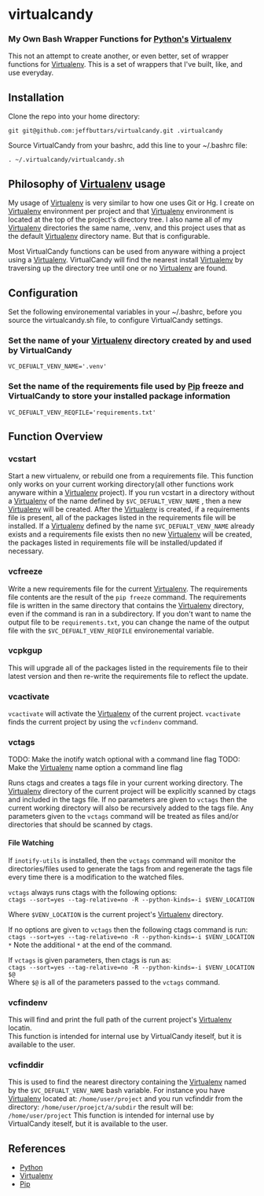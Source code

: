virtualcandy
============

### My Own Bash Wrapper Functions for [Python's](http://www.python.org/) [Virtualenv](http://www.virtualenv.org/en/latest/index.html)  

This not an attempt to create another, or even better, set of wrapper functions
for [Virtualenv](http://www.virtualenv.org/en/latest/index.html). This is a set of wrappers that I've built, like, and use
everyday.

## Installation

Clone the repo into your home directory:

    git git@github.com:jeffbuttars/virtualcandy.git .virtualcandy

Source VirtualCandy from your bashrc, add this line to your ~/.bashrc file:

    . ~/.virtualcandy/virtualcandy.sh


## Philosophy of [Virtualenv](http://www.virtualenv.org/en/latest/index.html) usage

My usage of [Virtualenv](http://www.virtualenv.org/en/latest/index.html) is very similar to how one uses Git or Hg.
I create on [Virtualenv](http://www.virtualenv.org/en/latest/index.html) environment per project and that [Virtualenv](http://www.virtualenv.org/en/latest/index.html) environment
is located at the top of the project's directory tree. I also name 
all of my [Virtualenv](http://www.virtualenv.org/en/latest/index.html) directories the same name, .venv, and this project
uses that as the default [Virtualenv](http://www.virtualenv.org/en/latest/index.html) directory name. But that is configurable.  

Most VirtualCandy functions can be used from anyware withing a project using a
[Virtualenv](http://www.virtualenv.org/en/latest/index.html). VirtualCandy will find the nearest install [Virtualenv](http://www.virtualenv.org/en/latest/index.html) by traversing
up the directory tree until one or no [Virtualenv](http://www.virtualenv.org/en/latest/index.html) are found.

## Configuration

Set the following environemental variables in your ~/.bashrc, before
you source the virtualcandy.sh file, to configure VirtualCandy settings.


### Set the name of your [Virtualenv](http://www.virtualenv.org/en/latest/index.html) directory created by and used by VirtualCandy

    VC_DEFUALT_VENV_NAME='.venv'


### Set the name of the requirements file used by [Pip](http://pypi.python.org/pypi/pip) freeze and VirtualCandy to store your installed package information

    VC_DEFUALT_VENV_REQFILE='requirements.txt'

## Function Overview

### vcstart

Start a new virtualenv, or rebuild one from a requirements file. This
function only works on your current working directory(all other functions work
anyware within a [Virtualenv](http://www.virtualenv.org/en/latest/index.html) project). If you run vcstart in a
directory without a [Virtualenv](http://www.virtualenv.org/en/latest/index.html) of the name defined by `$VC_DEFUALT_VENV_NAME` ,
then a new [Virtualenv](http://www.virtualenv.org/en/latest/index.html) will be created. After the [Virtualenv](http://www.virtualenv.org/en/latest/index.html) is created, if a
requirements file is present, all of the packages listed in the
requirements file will be installed. If a [Virtualenv](http://www.virtualenv.org/en/latest/index.html) defined by the name
`$VC_DEFUALT_VENV_NAME` already exists and a requirements file exists then no
new [Virtualenv](http://www.virtualenv.org/en/latest/index.html) will be created, the packages listed in requirements file will be
installed/updated if necessary.

### vcfreeze

Write a new requirements file for the current [Virtualenv](http://www.virtualenv.org/en/latest/index.html). The
requirements file contents are the result of the `pip freeze` command. The
requirements file is written in the same directory that contains the
[Virtualenv](http://www.virtualenv.org/en/latest/index.html) directory, even if the command is ran in a subdirectory.
If you don't want to name the output file to be `requirements.txt`, you can
change the name of the output file with the `$VC_DEFUALT_VENV_REQFILE`
environemental variable.

### vcpkgup

This will upgrade all of the packages listed in the requirements file to their
latest version and then re-write the requirements file to reflect the update.

### vcactivate

`vcactivate` will activate the [Virtualenv](http://www.virtualenv.org/en/latest/index.html) of the current project. `vcactivate` finds
the current project by using the `vcfindenv` command.

### vctags

TODO: Make the inotify watch optional with a command line flag
TODO: Make the [Virtualenv](http://www.virtualenv.org/en/latest/index.html) name option a command line flag 

Runs ctags and creates a tags file in your current working directory. The
[Virtualenv](http://www.virtualenv.org/en/latest/index.html) directory of the current project will be explicitly scanned by ctags
and included in the tags file. If no parameters are given to `vctags` then the
current working directory will also be recursively added to the tags file. Any
parameters given to the `vctags` command will be treated as files and/or
directories that should be scanned by ctags. 

#### File Watching

If `inotify-utils` is installed, then the `vctags` command will monitor the
directories/files used to generate the tags from and regenerate the tags file
every time there is a modification to the watched files.  

`vctags` always runs ctags with the following options:  
    `ctags --sort=yes --tag-relative=no -R --python-kinds=-i $VENV_LOCATION`

Where `$VENV_LOCATION` is the current project's [Virtualenv](http://www.virtualenv.org/en/latest/index.html) directory.

If no options are given to `vctags` then the following ctags command is run:  
    `ctags --sort=yes --tag-relative=no -R --python-kinds=-i $VENV_LOCATION *`
Note the additional `*` at the end of the command.  

If `vctags` is given parameters, then ctags is run as:  
    `ctags --sort=yes --tag-relative=no -R --python-kinds=-i $VENV_LOCATION $@`  
Where `$@` is all of the parameters passed to the `vctags` command.


### vcfindenv

This will find and print the full path of the current project's [Virtualenv](http://www.virtualenv.org/en/latest/index.html)
locatin.  
This function is intended for internal use by VirtualCandy iteself, but it is
available to the user.

### vcfinddir

This is used to find the nearest directory containing the [Virtualenv](http://www.virtualenv.org/en/latest/index.html) named by
the `$VC_DEFUALT_VENV_NAME` bash variable. For instance you have [Virtualenv](http://www.virtualenv.org/en/latest/index.html)
located at:
    `/home/user/project`
and you run vcfinddir from the directory:
    `/home/user/proejct/a/subdir`
the result will be:
    `/home/user/project`
This function is intended for internal use by VirtualCandy iteself, but it is
available to the user.


## References

* [Python](http://www.python.org/)
* [Virtualenv](http://www.virtualenv.org/en/latest/index.html)
* [Pip](http://pypi.python.org/pypi/pip)
